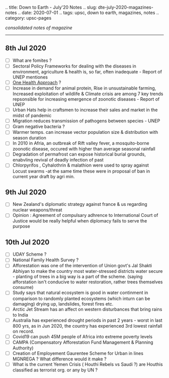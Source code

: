 .. title: Down to Earth - July'20  Notes
.. slug: dte-july-2020-magazines-notes
.. date: 2020-07-01 
.. tags: upsc, down to earth, magazines, notes
.. category: upsc-pages

*consolidated notes of magazine*
<!-- TEASER_END -->

***


## 8th Jul 2020

- [ ] What are fomites ?
- [ ] Sectoral Policy Frameworks for dealing with the diseases in environment, agriculture & health is, so far, often inadequate - Report of UNEP mentiones
- [ ] [One Health Approach](https://www.who.int/news-room/q-a-detail/one-health) ? 
- [ ] Increase in demand for animal protein, Rise in unsustainable farming, Increased exploitation of wildlife & Climate crisis are among 7 key trends repsonsible for increasing emergence of zoonotic diseases - Report of UNEP
- [ ] Urban Hats help in craftsmen to increase their sales and market in the midst of pandemic
- [ ] Migration reduces transmission of pathogens between species - UNEP
- [ ] Gram negative bacteria ?
- [ ] Warmer temps. can increase vector population size & distribution with season duration
- [ ] In 2010 in Afria, an outbreak of Rift valley fever, a mosquito-borne zoonotic disease, occured with higher than average seasonal rainfall
- [ ] Degradation of permafrost can expose historical burial grounds, enabvling revival of deadly infection of past
- [ ] Chlorpyrifos , Cyhalothrin & malathion were used to spray against Locust swarms -at the same time these were in proposal of ban in current year draft by agri min.

## 9th Jul 2020

- [ ] New Zealand's diplomatic strategy against france & us regarding nuclear weapons/threat
- [ ] Opinion : Agreement of compulsary adhrence to International Court of Justice would be really helpful when diplomacy fails to serve the purpose

## 10th Jul 2020

- [ ] UDAY Scheme ?
- [ ] National Family Health Survey ?
- [ ] Afforestation was one of the intervention of Union govt's Jal Shakti Abhiyan to make the country most water-stressed districts water secure - planting of trees in a big way is a part of the scheme. (saying afforstation isn't conducive to water restoration, rather trees themselves consume)
- [ ] Study says that natural ecosystem is good in water continment in comparison to randomly planted ecosystems (which inturn can be damaging) drying up, landslides, forest fires etc.
- [ ] Arctic Jet Stream has an affect on western disturbances that bring rains to India
- [ ] Australia has experienced drought periods in past 2 years - worst in last 800 yrs, as in Jun 2020, the country has experienced 3rd lowest rainfall on record.
- [ ] Covid19 can push 45M people of Africa into extreme poverty levels
- [ ] CAMPA (Compensatory Afforestation Fund Management & Planning Authority)
- [ ] Creation of Employement Gaurentee Scheme for Urban in lines MGNREGA ? What difference would it make ? 
- [ ] What is the current Yemen Crisis ( Houthi Rebels vs Saudi ?) are Houthis classified as terrorist org. or any by UN ?